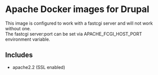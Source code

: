 # Apache Docker images for Drupal

This image is configured to work with a fastcgi server and will not work without one.  
The fastcgi server:port can be set via APACHE_FCGI_HOST_PORT environment variable.

## Includes

- apache2.2 (SSL enabled)
